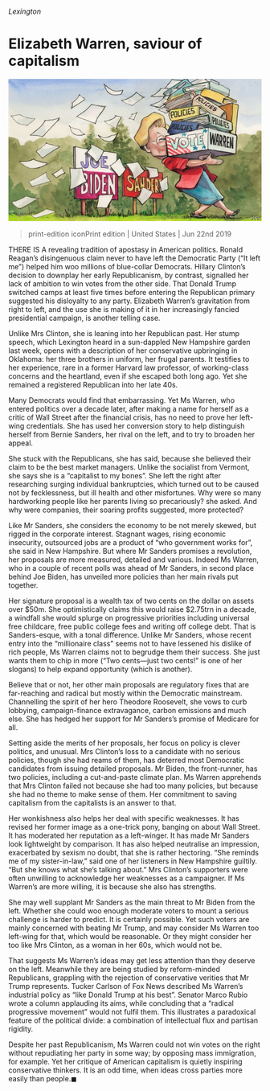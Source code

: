 ###### Lexington

# Elizabeth Warren, saviour of capitalism 

![image](images/20190622_USD000_1.jpg) 

> print-edition iconPrint edition | United States | Jun 22nd 2019 

THERE IS A revealing tradition of apostasy in American politics. Ronald Reagan’s disingenuous claim never to have left the Democratic Party (“It left me”) helped him woo millions of blue-collar Democrats. Hillary Clinton’s decision to downplay her early Republicanism, by contrast, signalled her lack of ambition to win votes from the other side. That Donald Trump switched camps at least five times before entering the Republican primary suggested his disloyalty to any party. Elizabeth Warren’s gravitation from right to left, and the use she is making of it in her increasingly fancied presidential campaign, is another telling case. 

Unlike Mrs Clinton, she is leaning into her Republican past. Her stump speech, which Lexington heard in a sun-dappled New Hampshire garden last week, opens with a description of her conservative upbringing in Oklahoma: her three brothers in uniform, her frugal parents. It testifies to her experience, rare in a former Harvard law professor, of working-class concerns and the heartland, even if she escaped both long ago. Yet she remained a registered Republican into her late 40s. 

Many Democrats would find that embarrassing. Yet Ms Warren, who entered politics over a decade later, after making a name for herself as a critic of Wall Street after the financial crisis, has no need to prove her left-wing credentials. She has used her conversion story to help distinguish herself from Bernie Sanders, her rival on the left, and to try to broaden her appeal. 

She stuck with the Republicans, she has said, because she believed their claim to be the best market managers. Unlike the socialist from Vermont, she says she is a “capitalist to my bones”. She left the right after researching surging individual bankruptcies, which turned out to be caused not by fecklessness, but ill health and other misfortunes. Why were so many hardworking people like her parents living so precariously? she asked. And why were companies, their soaring profits suggested, more protected? 

Like Mr Sanders, she considers the economy to be not merely skewed, but rigged in the corporate interest. Stagnant wages, rising economic insecurity, outsourced jobs are a product of “who government works for”, she said in New Hampshire. But where Mr Sanders promises a revolution, her proposals are more measured, detailed and various. Indeed Ms Warren, who in a couple of recent polls was ahead of Mr Sanders, in second place behind Joe Biden, has unveiled more policies than her main rivals put together. 

Her signature proposal is a wealth tax of two cents on the dollar on assets over $50m. She optimistically claims this would raise $2.75trn in a decade, a windfall she would splurge on progressive priorities including universal free childcare, free public college fees and writing off college debt. That is Sanders-esque, with a tonal difference. Unlike Mr Sanders, whose recent entry into the “millionaire class” seems not to have lessened his dislike of rich people, Ms Warren claims not to begrudge them their success. She just wants them to chip in more (“Two cents—just two cents!” is one of her slogans) to help expand opportunity (which is another). 

Believe that or not, her other main proposals are regulatory fixes that are far-reaching and radical but mostly within the Democratic mainstream. Channelling the spirit of her hero Theodore Roosevelt, she vows to curb lobbying, campaign-finance extravagance, carbon emissions and much else. She has hedged her support for Mr Sanders’s promise of Medicare for all. 

Setting aside the merits of her proposals, her focus on policy is clever politics, and unusual. Mrs Clinton’s loss to a candidate with no serious policies, though she had reams of them, has deterred most Democratic candidates from issuing detailed proposals. Mr Biden, the front-runner, has two policies, including a cut-and-paste climate plan. Ms Warren apprehends that Mrs Clinton failed not because she had too many policies, but because she had no theme to make sense of them. Her commitment to saving capitalism from the capitalists is an answer to that. 

Her wonkishness also helps her deal with specific weaknesses. It has revised her former image as a one-trick pony, banging on about Wall Street. It has moderated her reputation as a left-winger. It has made Mr Sanders look lightweight by comparison. It has also helped neutralise an impression, exacerbated by sexism no doubt, that she is rather hectoring. “She reminds me of my sister-in-law,” said one of her listeners in New Hampshire guiltily. “But she knows what she’s talking about.” Mrs Clinton’s supporters were often unwilling to acknowledge her weaknesses as a campaigner. If Ms Warren’s are more willing, it is because she also has strengths. 

She may well supplant Mr Sanders as the main threat to Mr Biden from the left. Whether she could woo enough moderate voters to mount a serious challenge is harder to predict. It is certainly possible. Yet such voters are mainly concerned with beating Mr Trump, and may consider Ms Warren too left-wing for that, which would be reasonable. Or they might consider her too like Mrs Clinton, as a woman in her 60s, which would not be. 

That suggests Ms Warren’s ideas may get less attention than they deserve on the left. Meanwhile they are being studied by reform-minded Republicans, grappling with the rejection of conservative verities that Mr Trump represents. Tucker Carlson of Fox News described Ms Warren’s industrial policy as “like Donald Trump at his best”. Senator Marco Rubio wrote a column applauding its aims, while concluding that a “radical progressive movement” would not fulfil them. This illustrates a paradoxical feature of the political divide: a combination of intellectual flux and partisan rigidity. 

Despite her past Republicanism, Ms Warren could not win votes on the right without repudiating her party in some way; by opposing mass immigration, for example. Yet her critique of American capitalism is quietly inspiring conservative thinkers. It is an odd time, when ideas cross parties more easily than people.◼ 

